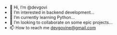 - 👋 Hi, I’m @devgovi
- 👀 I’m interested in backend development...
- 🌱 I’m currently learning Python...
- 💞️ I’m looking to collaborate on some epic projects...
- 📫 How to reach me devgovine@gmail.com

<!---
devgovi/devgovi is a ✨ special ✨ repository because its `README.md` (this file) appears on your GitHub profile.
You can click the Preview link to take a look at your changes.
--->
